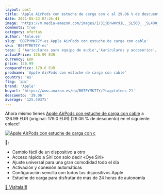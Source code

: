 ```yaml
---
layout: post
title: 'Apple AirPods con estuche de carga con c al 29.06 % de descuento'
date: 2021-05-23 07:36:41
image: 'https://m.media-amazon.com/images/I/31jBnwWr91L._SL500_._SL400_.jpg'
comments: true
category: ofertas
author: 'tole.es'
slug: 'B07PYMK77Y-es Apple AirPods con estuche de carga con cable'
sku: 'B07PYMK77Y-es'
tags: [ 'Auriculares para equipo de audio','Auriculares y accesorios','Electrónica','apple', ]
actualPrice: 126.99 EUR
currency: EUR
price: 126.99
comparePrice: 179.0 EUR
prodname: 'Apple AirPods con estuche de carga con cable'
country: 'es'
flag: '🇪🇸'
brand: 'Apple'
buyurl: 'https://www.amazon.es/dp/B07PYMK77Y/?tag=tolees-21'
descuento: '29.06'
average: '125.49375'
---
```


Ahora mismo tienes [Apple AirPods con estuche de carga con cable](https://www.amazon.es/dp/B07PYMK77Y/?tag=tolees-21) a 126.99 EUR (original: 179.0 EUR) (29.06 %  de descuento) en el siguiente enlace!

[![Apple AirPods con estuche de carga con c](https://m.media-amazon.com/images/I/31jBnwWr91L._SL500_._SL400_.jpg)](https://www.amazon.es/dp/B07PYMK77Y/?tag=tolees-21)

🔎:

- Cambio fácil de un dispositivo a otro
- Acceso rápido a Siri con solo decir «Oye Siri»
- Ajuste universal para una gran comodidad todo el día
- Activación y conexión automáticas
- Configuración sencilla con todos tus dispositivos Apple
- Estuche de carga para disfrutar de más de 24 horas de autonomía

[🛒 Visítala!!!](https://www.amazon.es/dp/B07PYMK77Y/?tag=tolees-21)
